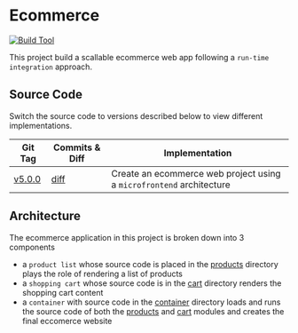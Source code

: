 # Ecommerce

[![Build Tool](https://img.shields.io/badge/-Webpack-2b3a42?style=flat&logo=Webpack)](https://webpack.js.org/)

This project build a scallable ecommerce web app following a `run-time integration` approach.

## Source Code

Switch the source code to versions described below to view different implementations.

| Git Tag | Commits & Diff | Implementation |
|---------|----------------|----------------|
| [v5.0.0](https://github.com/TranXuanHoang/React/releases/tag/v5.0.0) | [diff](https://github.com/TranXuanHoang/React/compare/v4.0.0...v5.0.0) | Create an ecommerce web project using a `microfrontend` architecture |

## Architecture

The ecommerce application in this project is broken down into 3 components

* a `product list` whose source code is placed in the [products](./products) directory plays the role of rendering a list of products
* a `shopping cart` whose source code is in the [cart](./cart) directory renders the shopping cart content
* a `container` with source code in the [container](./container) directory loads and runs the source code of both the [products](./products) and [cart](./cart) modules and creates the final eccomerce website
